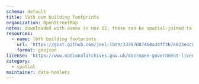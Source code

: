 ```yaml
---
schema: default
title: lbth osm building footprints
organization: OpenStreetMap
notes: downloaded with osmnx in nov 22, these can be spatial-joined to census and ward boundaries to create <a href="https://www.researchgate.net/profile/Danny-Dorling/publication/225319648/figure/fig1/AS:339482374098947@1457950313325/A-fragment-of-Booths-Descriptive-Map-of-London-Poverty-Source-Dorling-et-al-2000.png">booth map</a> style visualisations
resources:
  - name: lbth building footprints
    url: 'https://gist.github.com/joel-lbth/33397087464a34ff2b7e823e4c01f889/raw/5b6ef94e3c23f764e6daebff1168ae69071f61fe/lbth_osm_building_footprints.geojson'
    format: geojson
license: 'https://www.nationalarchives.gov.uk/doc/open-government-licence/version/3/'
category:
  - spatial
maintainer: data-hamlets
---
```

